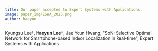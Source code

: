 ```yaml
---
title: Our paper accepted to Expert Systems with Applications.
image: paper_img/ESWA_2025.png
author: haeyun
---
```


Kyungsu Lee†, **Haeyun Lee†**, Jae Youn Hwang, "SoN: Selective Optimal Network for Smartphone-based Indoor Localization in Real-time", Expert Systems with Applications
